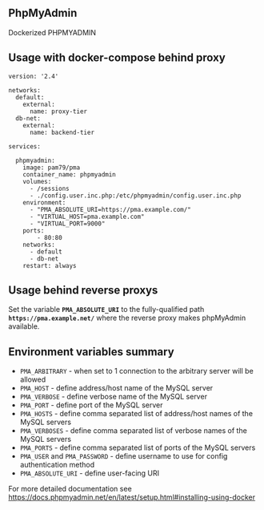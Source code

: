 ## **PhpMyAdmin**

Dockerized PHPMYADMIN

## Usage with docker-compose behind proxy

```shell
version: '2.4'

networks:
  default:
    external:
      name: proxy-tier 
  db-net:
    external:
      name: backend-tier

services:

  phpmyadmin:
    image: pam79/pma
    container_name: phpmyadmin
    volumes:
      - /sessions
      - ./config.user.inc.php:/etc/phpmyadmin/config.user.inc.php
    environment:
      - "PMA_ABSOLUTE_URI=https://pma.example.com/"
      - "VIRTUAL_HOST=pma.example.com"
      - "VIRTUAL_PORT=9000"
    ports:
        - 80:80
    networks: 
      - default
      - db-net
    restart: always
```

## Usage behind reverse proxys

Set the variable **`PMA_ABSOLUTE_URI`** to the fully-qualified path **`https://pma.example.net/`** where the reverse proxy makes phpMyAdmin available.

## Environment variables summary

* `PMA_ARBITRARY` - when set to 1 connection to the arbitrary server will be allowed
* `PMA_HOST` - define address/host name of the MySQL server
* `PMA_VERBOSE` - define verbose name of the MySQL server
* `PMA_PORT` - define port of the MySQL server
* `PMA_HOSTS` - define comma separated list of address/host names of the MySQL servers
* `PMA_VERBOSES` - define comma separated list of verbose names of the MySQL servers
* `PMA_PORTS` - define comma separated list of ports of the MySQL servers
* `PMA_USER` and `PMA_PASSWORD` - define username to use for config authentication method
* `PMA_ABSOLUTE_URI` - define user-facing URI

For more detailed documentation see https://docs.phpmyadmin.net/en/latest/setup.html#installing-using-docker
